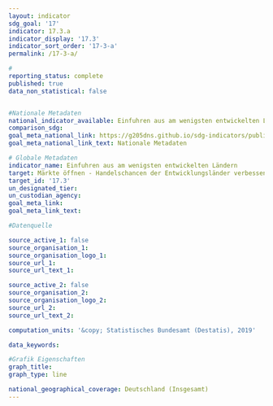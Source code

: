 ```yaml
---
layout: indicator                       
sdg_goal: '17'                       
indicator: 17.3.a                       
indicator_display: '17.3'                       
indicator_sort_order: '17-3-a'                       
permalink: /17-3-a/                       

#                       
reporting_status: complete                       
published: true                       
data_non_statistical: false                       


#Nationale Metadaten                       
national_indicator_available: Einfuhren aus am wenigsten entwickelten Ländern (LDCs)                       
comparison_sdg:                       
goal_meta_national_link: https://g205dns.github.io/sdg-indicators/public/MetaDe/17.3..pdf
goal_meta_national_link_text: Nationale Metadaten                       

# Globale Metadaten                       
indicator_name: Einfuhren aus am wenigsten entwickelten Ländern                       
target: Märkte öffnen - Handelschancen der Entwicklungsländer verbessen                       
target_id: '17.3'                       
un_designated_tier:                        
un_custodian_agency:                        
goal_meta_link:                        
goal_meta_link_text:                        

#Datenquelle                       

source_active_1: false                       
source_organisation_1:                        
source_organisation_logo_1:                        
source_url_1:                        
source_url_text_1:                        

source_active_2: false                       
source_organisation_2:                        
source_organisation_logo_2:                        
source_url_2:                        
source_url_text_2:                        

computation_units: '&copy; Statistisches Bundesamt (Destatis), 2019'                       

data_keywords:                        

#Grafik Eigenschaften                       
graph_title:                        
graph_type: line                       

national_geographical_coverage: Deutschland (Insgesamt)
---
```

